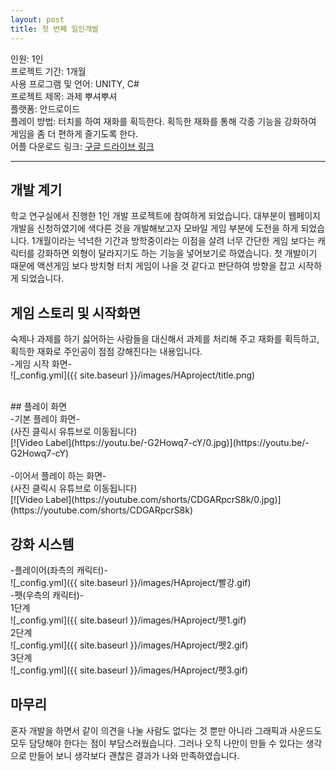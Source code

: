 ```yaml
---
layout: post
title: 첫 번째 일인개발
---
```


인원: 1인 <br>
프로젝트 기간: 1개월 <br>
사용 프로그램 및 언어: UNITY, C# <br>
프로젝트 제목: 과제 뿌셔뿌셔 <br>
플랫폼: 안드로이드<br>
플레이 방법: 터치를 하여 재화를 획득한다. 획득한 재화를 통해 각종 기능을 강화하여 게임을 좀 더 편하게 즐기도록 한다. <br>
어플 다운로드 링크: [구글 드라이브 링크](https://drive.google.com/file/d/1A4rYKduuoiER1I-MQcDEcZn4DIJ8AHE4/view?usp=share_link)<br>

---


## 개발 계기<br>
 학교 연구실에서 진행한 1인 개발 프로젝트에 참여하게 되었습니다. 대부분이 웹페이지 개발을 신청하였기에 색다른 것을 개발해보고자 
 모바일 게임 부분에 도전을 하게 되었습니다. 1개월이라는 넉넉한 기간과 방학중이라는 이점을 살려 너무 간단한 게임 보다는 캐릭터를 강화하면
 외형이 달라지기도 하는 기능을 넣어보기로 하였습니다. 첫 개발이기 때문에 액션게임 보다 방치형 터치 게임이 나을 것 같다고 판단하여 방향을
 잡고 시작하게 되었습니다. <br>
 

## 게임 스토리 및 시작화면<br>
숙제나 과제를 하기 싫어하는 사람들을 대신해서 과제를 처리해 주고 재화를 획득하고, 획득한 재화로 주인공이 점점 강해진다는 내용입니다.
<br>
-게임 시작 화면- <br>
![_config.yml]({{ site.baseurl }}/images/HAproject/title.png)


<br>
## 플레이 화면<br>
-기본 플레이 화면-<br>
(사진 클릭시 유튜브로 이동됩니다)<br>
[![Video Label](https://youtu.be/-G2Howq7-cY/0.jpg)](https://youtu.be/-G2Howq7-cY)<br><br>
-이어서 플레이 하는 화면-<br>
(사진 클릭시 유튜브로 이동됩니다)<br>
[![Video Label](https://youtube.com/shorts/CDGARpcrS8k/0.jpg)](https://youtube.com/shorts/CDGARpcrS8k)<br>


## 강화 시스템<br>
-플레이어(좌측의 캐릭터)-<br>
![_config.yml]({{ site.baseurl }}/images/HAproject/빨강.gif)<br>
-펫(우측의 캐릭터)-<br>
1단계<br>
![_config.yml]({{ site.baseurl }}/images/HAproject/펫1.gif)<br>
2단계<br>
![_config.yml]({{ site.baseurl }}/images/HAproject/펫2.gif)<br>
3단계<br>
![_config.yml]({{ site.baseurl }}/images/HAproject/펫3.gif)<br>


## 마무리<br>
혼자 개발을 하면서 같이 의견을 나눌 사람도 없다는 것 뿐만 아니라 그래픽과 사운드도 모두 담당해야 한다는 점이 부담스러웠습니다. 그러나 오직 나만이 만들 수 있다는 생각으로 만들어 보니 생각보다 괜찮은 결과가 나와 만족하였습니다. 

